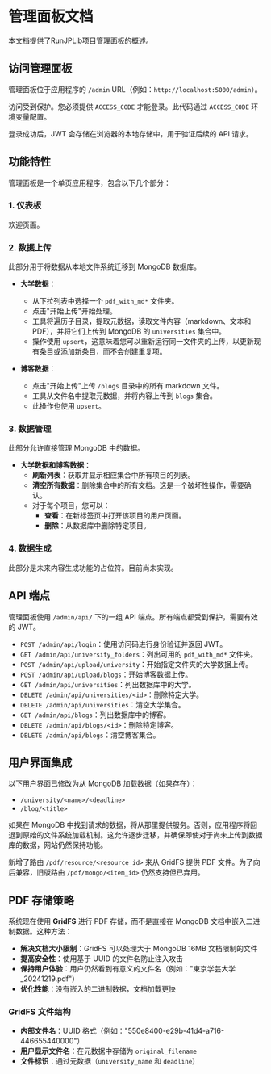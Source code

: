 # 管理面板文档

本文档提供了RunJPLib项目管理面板的概述。

## 访问管理面板

管理面板位于应用程序的 `/admin` URL（例如：`http://localhost:5000/admin`）。

访问受到保护。您必须提供 `ACCESS_CODE` 才能登录。此代码通过 `ACCESS_CODE` 环境变量配置。

登录成功后，JWT 会存储在浏览器的本地存储中，用于验证后续的 API 请求。

## 功能特性

管理面板是一个单页应用程序，包含以下几个部分：

### 1. 仪表板

欢迎页面。

### 2. 数据上传

此部分用于将数据从本地文件系统迁移到 MongoDB 数据库。

-   **大学数据**：
    -   从下拉列表中选择一个 `pdf_with_md*` 文件夹。
    -   点击"开始上传"开始处理。
    -   工具将遍历子目录，提取元数据，读取文件内容（markdown、文本和PDF），并将它们上传到 MongoDB 的 `universities` 集合中。
    -   操作使用 `upsert`，这意味着您可以重新运行同一文件夹的上传，以更新现有条目或添加新条目，而不会创建重复项。

-   **博客数据**：
    -   点击"开始上传"上传 `/blogs` 目录中的所有 markdown 文件。
    -   工具从文件名中提取元数据，并将内容上传到 `blogs` 集合。
    -   此操作也使用 `upsert`。

### 3. 数据管理

此部分允许直接管理 MongoDB 中的数据。

-   **大学数据和博客数据**：
    -   **刷新列表**：获取并显示相应集合中所有项目的列表。
    -   **清空所有数据**：删除集合中的所有文档。这是一个破坏性操作，需要确认。
    -   对于每个项目，您可以：
        -   **查看**：在新标签页中打开该项目的用户页面。
        -   **删除**：从数据库中删除特定项目。

### 4. 数据生成

此部分是未来内容生成功能的占位符。目前尚未实现。

## API 端点

管理面板使用 `/admin/api/` 下的一组 API 端点。所有端点都受到保护，需要有效的 JWT。

-   `POST /admin/api/login`：使用访问码进行身份验证并返回 JWT。
-   `GET /admin/api/university_folders`：列出可用的 `pdf_with_md*` 文件夹。
-   `POST /admin/api/upload/university`：开始指定文件夹的大学数据上传。
-   `POST /admin/api/upload/blogs`：开始博客数据上传。
-   `GET /admin/api/universities`：列出数据库中的大学。
-   `DELETE /admin/api/universities/<id>`：删除特定大学。
-   `DELETE /admin/api/universities`：清空大学集合。
-   `GET /admin/api/blogs`：列出数据库中的博客。
-   `DELETE /admin/api/blogs/<id>`：删除特定博客。
-   `DELETE /admin/api/blogs`：清空博客集合。

## 用户界面集成

以下用户界面已修改为从 MongoDB 加载数据（如果存在）：

-   `/university/<name>/<deadline>`
-   `/blog/<title>`

如果在 MongoDB 中找到请求的数据，将从那里提供服务。否则，应用程序将回退到原始的文件系统加载机制。这允许逐步迁移，并确保即使对于尚未上传到数据库的数据，网站仍然保持功能。

新增了路由 `/pdf/resource/<resource_id>` 来从 GridFS 提供 PDF 文件。为了向后兼容，旧版路由 `/pdf/mongo/<item_id>` 仍然支持但已弃用。

## PDF 存储策略

系统现在使用 **GridFS** 进行 PDF 存储，而不是直接在 MongoDB 文档中嵌入二进制数据。这种方法：

- **解决文档大小限制**：GridFS 可以处理大于 MongoDB 16MB 文档限制的文件
- **提高安全性**：使用基于 UUID 的文件名防止注入攻击
- **保持用户体验**：用户仍然看到有意义的文件名（例如："東京学芸大学_20241219.pdf"）
- **优化性能**：没有嵌入的二进制数据，文档加载更快

### GridFS 文件结构
- **内部文件名**：UUID 格式（例如："550e8400-e29b-41d4-a716-446655440000"）
- **用户显示文件名**：在元数据中存储为 `original_filename`
- **文件标识**：通过元数据（`university_name` 和 `deadline`）
